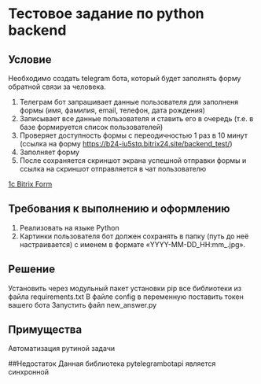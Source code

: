 # Тестовое задание по python backend

## Условие

Необходимо создать telegram бота, который будет заполнять форму обратной связи за человека.
1. Телеграм бот запрашивает данные пользователя для заполненя формы (имя, фамилия, email, телефон, дата рождения)
2. Записывает все данные пользователя и ставить его в очередь (т.е. в базе формируется список пользователей)
3. Проверяет доступность формы с переодичностью 1 раз в 10 минут (ссылка на форму https://b24-iu5stq.bitrix24.site/backend_test/)
4. Заполняет форму
5. После сохраняется скриншот экрана успешной отправки формы и ссылка на скриншот отправляется в чат пользователю



[1c Bitrix Form](https://b24-iu5stq.bitrix24.site/backend_test/)



## Требования к выполнению и оформлению

1. Реализовать на языке Python
2. Картинки пользователя бот должен сохранять в папку (путь до неё настраивается) с именем в формате «YYYY-MM-DD_HH:mm_<user id>.jpg».

## Решение
Установить через модульный пакет установки pip все библиотеки из файла requirements.txt
В файле config в переменную поставить токен вашего бота
Запустить файл new_answer.py

## Примущества
Автоматизация рутиной задачи

##Недостаток
Данная библиотека pytelegrambotapi является синхронной

